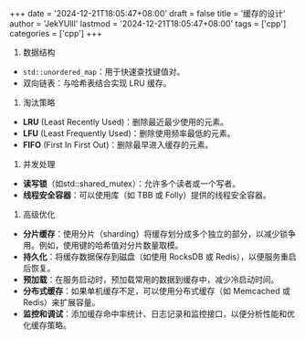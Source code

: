 +++
date = '2024-12-21T18:05:47+08:00'
draft = false
title = '缓存的设计'
author = 'JekYUlll'
lastmod = '2024-12-21T18:05:47+08:00'
tags = ['cpp']
categories = ['cpp']
+++

1. 数据结构
- `std::unordered_map`：用于快速查找键值对。
- 双向链表：与哈希表结合实现 LRU 缓存。

1. 淘汰策略
- **LRU** (Least Recently Used)：删除最近最少使用的元素。
- **LFU** (Least Frequently Used)：删除使用频率最低的元素。
- **FIFO** (First In First Out)：删除最早进入缓存的元素。

1. 并发处理
- **读写锁**（如std::shared_mutex）：允许多个读者或一个写者。
- **线程安全容器**：可以使用库（如 TBB 或 Folly）提供的线程安全容器。

1. 高级优化
- **分片缓存**：使用分片（sharding）将缓存划分成多个独立的部分，以减少锁争用。例如，使用键的哈希值对分片数量取模。
- **持久化**：将缓存数据保存到磁盘（如使用 RocksDB 或 Redis），以便服务重启后恢复。
- **预加载**：在服务启动时，预加载常用的数据到缓存中，减少冷启动时间。
- **分布式缓存**：如果单机缓存不足，可以使用分布式缓存（如 Memcached 或 Redis）来扩展容量。
- **监控和调试**：添加缓存命中率统计、日志记录和监控接口，以便分析性能和优化缓存策略。
